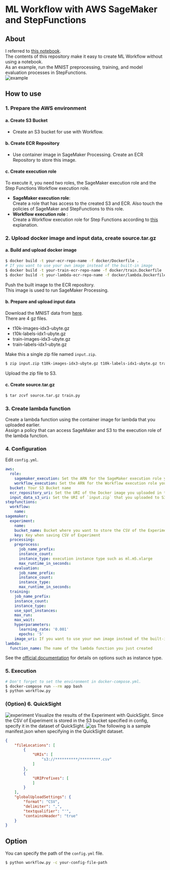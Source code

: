 # ML Workflow with AWS SageMaker and StepFunctions
## About
I referred to [this notebook](https://github.com/aws-samples/amazon-sagemaker-examples-jp/blob/master/step-functions-data-science-sdk/model-train-evaluate-compare/step_functions_mlworkflow_scikit_learn_data_processing_and_model_evaluation_with_experiments.ipynb).  
The contents of this repository make it easy to create ML Workflow without using a notebook.  
As an example, run the MNIST preprocessing, training, and model evaluation processes in StepFunctions.  
![example](https://user-images.githubusercontent.com/2043460/129913250-403b6a1a-40e6-4590-8c9f-2dcb6d5d0430.png)

## How to use
### 1. Prepare the AWS environment
#### a. Create S3 Bucket
- Create an S3 bucket for use with Workflow.

#### b. Create ECR Repository
- Use container image in SageMaker Processing. Create an ECR Repository to store this image.

#### c. Create execution role
To execute it, you need two roles, the SageMaker execution role and the Step Functions Workflow execution role.
- __SageMaker execution role__:  
  Create a role that has access to the created S3 and ECR. Also touch the policies of SageMaker and StepFunctions to this role.
- __Workflow execution role__ :  
  Create a Workflow execution role for Step Functions according to [this](https://sagemaker-examples.readthedocs.io/en/latest/step-functions-data-science-sdk/step_functions_mlworkflow_processing/step_functions_mlworkflow_scikit_learn_data_processing_and_model_evaluation.html#Create-an-Execution-Role-for-Step-Functions) explanation.

### 2. Upload docker image and input data, create source.tar.gz
#### a. Build and upload docker image
```sh
$ docker build -t your-ecr-repo-name -f docker/Dockerfile .
# If you want to use your own image instead of the built-in image
$ docker build -t your-train-ecr-repo-name -f docker/train.Dockerfile .
$ docker build -t your-lambda-ecr-repo-name -f docker/lambda.Dockerfile .
```
Push the built image to the ECR repository.  
This image is used to run SageMaker Processing.

#### b. Prepare and upload input data
Download the MNIST data from [here](http://yann.lecun.com/exdb/mnist/).  
There are 4 gz files.  
- t10k-images-idx3-ubyte.gz
- t10k-labels-idx1-ubyte.gz
- train-images-idx3-ubyte.gz
- train-labels-idx1-ubyte.gz

Make this a single zip file named `input.zip`.
```sh
$ zip input.zip t10k-images-idx3-ubyte.gz t10k-labels-idx1-ubyte.gz train-images-idx3-ubyte.gz train-labels-idx1-ubyte.gz
```
Upload the zip file to S3.

#### c. Create source.tar.gz
```sh
$ tar zcvf source.tar.gz train.py
```

### 3. Create lambda function
Create a lambda function using the container image for lambda that you uploaded earlier.  
Assign a policy that can access SageMaker and S3 to the execution role of the lambda function.


### 4. Configuration
Edit `config.yml`.
```yaml
aws:
  role:
    sagemaker_execution: Set the ARN for the SageMaker execution role you created in the previous step.
    workflow_execution: Set the ARN for the Workflow execution role you created in the previous step.
  bucket: Your S3 Bucket name
  ecr_repository_uri: Set the URI of the Docker image you uploaded in the previous step.
  input_data_s3_uri: Set the URI of `input.zip` that you uploaded to S3 in the previous step.
stepfunctions:
  workflow:
    name:
sagemaker:
  experiment:
    name:
    bucket_name: Bucket where you want to store the CSV of the Experiment
    key: Key when saving CSV of Experiment
  processing:
    preprocess:
      job_name_prefix:
      instance_count:
      instance_type: execution instance type such as ml.m5.xlarge
      max_runtime_in_seconds:
    evaluation:
      job_name_prefix:
      instance_count:
      instance_type:
      max_runtime_in_seconds:
  training:
    job_name_prefix:
    instance_count:
    instance_type:
    use_spot_instances:
    max_run:
    max_wait:
    hyperparameters:
      learning_rate: '0.001'
      epochs: '5'
    image_uri: If you want to use your own image instead of the built-in image
lambda:
  function_name: The name of the lambda function you just created
```
See the [official documentation](https://sagemaker.readthedocs.io/en/stable/index.html) for details on options such as instance type.

### 5. Execution
```sh
# Don't forget to set the environment in docker-compose.yml.
$ docker-compose run --rm app bash
$ python workflow.py
```

### (Option) 6. QuickSight
![experiment](https://user-images.githubusercontent.com/2043460/129915623-20952ace-7221-4b83-9044-7ada4f754f52.png)
Visualize the results of the Experiment with QuickSight. Since the CSV of Experiment is stored in the S3 bucket specified in config, specify it in the dataset of QuickSight.
![qs](https://user-images.githubusercontent.com/2043460/129914164-4dd43c33-c914-46f7-9e56-409bbd39d0c9.png)
The following is a sample manifest.json when specifying in the QuickSight dataset.
```json
{
    "fileLocations": [
        {
            "URIs": [
                "s3://**********/*********.csv"
            ]
        },
        {
            "URIPrefixes": [
            ]
        }
    ],
    "globalUploadSettings": {
        "format": "CSV",
        "delimiter": ",",
        "textqualifier": "'",
        "containsHeader": "true"
    }
}
```

## Option
You can specify the path of the `config.yml` file.
```sh
$ python workflow.py -c your-config-file-path
```
